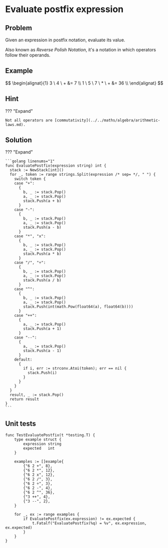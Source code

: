# Evaluate postfix expression

## Problem

Given an expression in postfix notation, evaluate its value.

Also known as _Reverse Polish Notation_, it's a notation in which operators follow their operands.

## Example

$$
\begin{alignat}{1}
3 \ 4  \ + &= 7 \\
1 \ 5  \ 7 \ * \ + &= 36 \\
\end{alignat}
$$

## Hint

??? "Expand"

    Not all operators are [commutativity](../../maths/algebra/arithmetic-laws.md).

## Solution

??? "Expand"

    ```golang linenums="1"
    func EvaluatePostfix(expression string) int {
      stack := NewStack[int]()
      for _, token := range strings.Split(expression /* sep= */, " ") {
        switch token {
        case "+":
          {
            b, _ := stack.Pop()
            a, _ := stack.Pop()
            stack.Push(a + b)
          }
        case "-":
          {
            b, _ := stack.Pop()
            a, _ := stack.Pop()
            stack.Push(a - b)
          }
        case "*", "x":
          {
            b, _ := stack.Pop()
            a, _ := stack.Pop()
            stack.Push(a * b)
          }
        case "/", "÷":
          {
            b, _ := stack.Pop()
            a, _ := stack.Pop()
            stack.Push(a / b)
          }
        case "^":
          {
            b, _ := stack.Pop()
            a, _ := stack.Pop()
            stack.Push(int(math.Pow(float64(a), float64(b))))
          }
        case "++":
          {
            a, _ := stack.Pop()
            stack.Push(a + 1)
          }
        case "--":
          {
            a, _ := stack.Pop()
            stack.Push(a - 1)
          }
        default:
          {
            if i, err := strconv.Atoi(token); err == nil {
              stack.Push(i)
            }
          }
        }
      }
      result, _ := stack.Pop()
      return result
    }
    ```

## Unit tests

```golang linenums="1"
func TestEvaluatePostfix(t *testing.T) {
	type example struct {
		expression string
		expected   int
	}

	examples := []example{
		{"6 2 +", 8},
		{"6 2 *", 12},
		{"6 2 x", 12},
		{"6 2 /", 3},
		{"6 2 ÷", 3},
		{"6 2 -", 4},
		{"6 2 ^", 36},
		{"3 ++", 4},
		{"3 --", 2},
	}

	for _, ex := range examples {
		if EvaluatePostfix(ex.expression) != ex.expected {
			t.Fatalf("EvaluatePostfix(%q) = %v", ex.expression, ex.expected)
		}
	}
}
```
